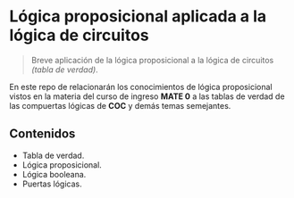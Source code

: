 # Lógica proposicional aplicada a la lógica de circuitos
> Breve aplicación de la lógica proposicional a la lógica de circuitos *(tabla de verdad)*.

En este repo de relacionarán los conocimientos de lógica proposicional vistos en la materia del curso de ingreso **MATE 0** a las tablas de verdad de las compuertas lógicas de **COC** y demás temas semejantes.

## Contenidos
* Tabla de verdad.
* Lógica proposicional.
* Lógica booleana.
* Puertas lógicas.